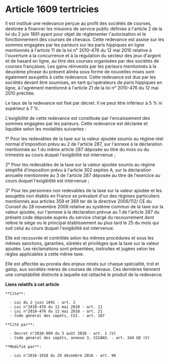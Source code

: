 # Article 1609 tertricies

Il est institué une redevance perçue au profit des sociétés de courses, destinée à financer les missions de service public
définies à l'article 2 de la loi du 2 juin 1891 ayant pour objet de réglementer l'autorisation et le fonctionnement des
courses de chevaux. Cette redevance est assise sur les sommes engagées par les parieurs sur les paris hippiques en ligne
mentionnés à l'article 11 de la loi n° 2010-476 du 12 mai 2010 relative à l'ouverture à la concurrence et à la régulation du
secteur des jeux d'argent et de hasard en ligne, au titre des courses organisées par des sociétés de courses françaises. Les
gains réinvestis par les parieurs mentionnés à la deuxième phrase du présent alinéa sous forme de nouvelles mises sont
également assujettis à cette redevance. Cette redevance est due par les sociétés devant être soumises, en tant qu'opérateurs
de paris hippiques en ligne, à l'agrément mentionné à l'article 21 de la loi n° 2010-476 du 12 mai 2010 précitée. 

Le taux de la redevance est fixé par décret. Il ne peut être inférieur à 5 % ni supérieur à 7 %. 

L'exigibilité de cette redevance est constituée par l'encaissement des sommes engagées par les parieurs. Cette redevance est
déclarée et liquidée selon les modalités suivantes : 

1° Pour les redevables de la taxe sur la valeur ajoutée soumis au régime réel normal d'imposition prévu au 2 de l'article
287, sur l'annexe à la déclaration mentionnée au 1 du même article 287 déposée au titre du mois ou du trimestre au cours
duquel l'exigibilité est intervenue ; 

2° Pour les redevables de la taxe sur la valeur ajoutée soumis au régime simplifié d'imposition prévu à l'article 302 septies
A, sur la déclaration annuelle mentionnée au 3 de l'article 287 déposée au titre de l'exercice au cours duquel l'exigibilité
est intervenue ; 

3° Pour les personnes non redevables de la taxe sur la valeur ajoutée et les assujettis non établis en France se prévalant
d'un des régimes particuliers mentionnés aux articles 359 et 369 ter de la directive 2006/112/ CE du Conseil du 28 novembre
2006 relative au système commun de la taxe sur la valeur ajoutée, sur l'annexe à la déclaration prévue au 1 de l'article 287
du présent code déposée auprès du service chargé du recouvrement dont relève le siège ou le principal établissement au plus
tard le 25 du mois qui suit celui au cours duquel l'exigibilité est intervenue. 

Elle est recouvrée et contrôlée selon les mêmes procédures et sous les mêmes sanctions, garanties, sûretés et privilèges que
la taxe sur la valeur ajoutée. Les réclamations sont présentées, instruites et jugées selon les règles applicables à cette
même taxe. 

Elle est affectée au prorata des enjeux misés sur chaque spécialité, trot et galop, aux sociétés-mères de courses de chevaux.
Ces dernières tiennent une comptabilité distincte à laquelle est rattaché le produit de la redevance.

**Liens relatifs à cet article**

	**Cite**:

	  - Loi du 2 juin 1891 - art. 2
	  - Loi n°2010-476 du 12 mai 2010 - art. 11
	  - Loi n°2010-476 du 12 mai 2010 - art. 21
	  - Code général des impôts, CGI. - art. 287

	**Cité par**:

	  - Décret n°2010-909 du 3 août 2010 - art. 1 (V)
	  - Code général des impôts, annexe 3, CGIAN3. - art. 344 GD (V)

	**Modifié par**:

	  - Loi n°2016-1918 du 29 décembre 2016 - art. 96
